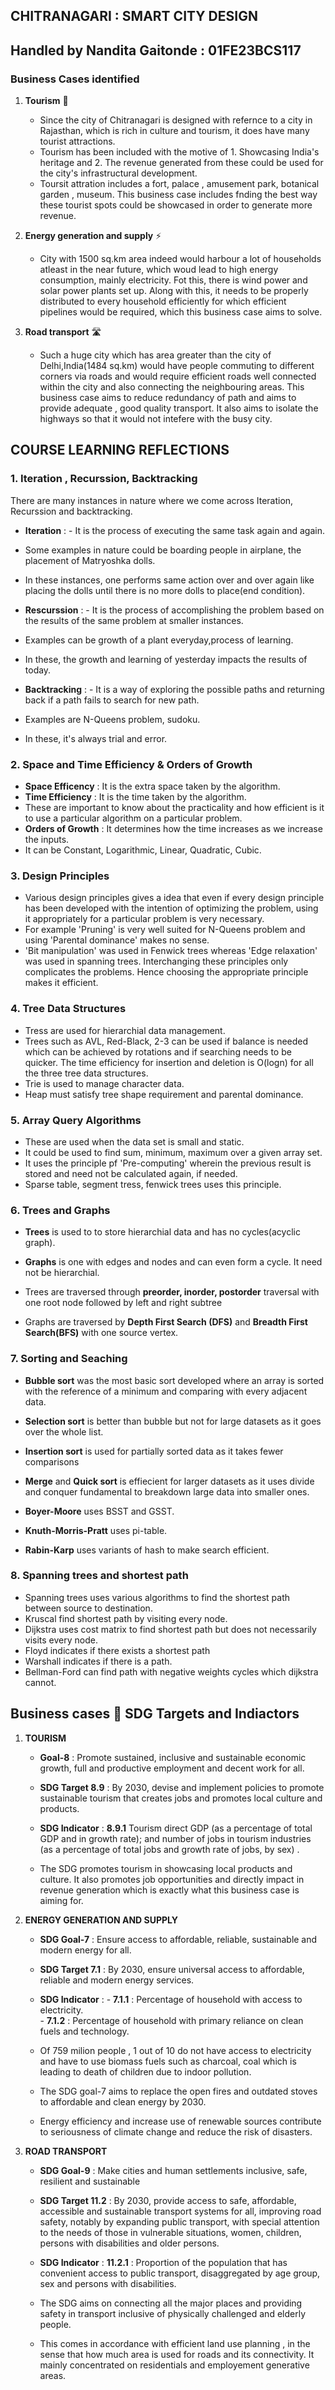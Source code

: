 ## CHITRANAGARI : SMART CITY DESIGN 

## Handled by Nandita Gaitonde : 01FE23BCS117

### Business Cases identified 
1. **Tourism** 🏰
   - Since the city of Chitranagari is designed with refernce to a city in Rajasthan, which is rich in culture and tourism, it does have many tourist attractions.
   - Tourism has been included with the motive of 1. Showcasing India's heritage and 2. The revenue generated from these could be used for the city's infrastructural development.
   - Toursit attration includes a fort, palace , amusement park, botanical garden , museum. This business case includes fnding the best way these tourist spots could be showcased in order to generate more revenue.
     
2. **Energy generation and supply** ⚡
   - City with 1500 sq.km area indeed would harbour a lot of households atleast in the near future, which woud lead to high energy consumption, mainly electricity. Fot this, there is wind power and solar power plants set up. Along with this, it needs to be properly distributed to every household efficiently for which efficient pipelines would be required, which this business case aims to solve.
   
3. **Road transport** 🛣
   - Such a huge city which has area greater than the city of Delhi,India(1484 sq.km) would have people commuting to different corners via roads and would require efficient roads well connected within the city and also connecting the neighbouring areas. This business case aims to reduce redundancy of path and aims to provide adequate , good quality transport. It also aims to isolate the highways so that it would not intefere with the busy city.

## COURSE LEARNING REFLECTIONS
### 1. Iteration , Recurssion, Backtracking
   There are many instances in nature where we come across Iteration, Recurssion and backtracking.
   - **Iteration** : - It is the process of executing the same task again and again.
   - Some examples in nature could be boarding people in airplane, the placement of Matryoshka dolls.
   - In these instances, one performs same action over and over again like placing the dolls until there is no more dolls to place(end condition).


   - **Rescurssion** : - It is the process of accomplishing the problem based on the results of the same problem at smaller instances.
   - Examples can be growth of a plant everyday,process of learning.
   - In these, the growth and learning of yesterday impacts the results of today.

  
   - **Backtracking** : - It is a way of exploring the possible paths and returning back if a path fails to search for new path.
   - Examples are N-Queens problem, sudoku.
   - In these, it's always trial and error.

### 2. Space and Time Efficiency & Orders of Growth
   - **Space Efficency** : It is the extra space taken by the algorithm.
   - **Time Efficiency** : It is the time taken by the algorithm.
   - These are important to know about the practicality and how efficient is it to use a particular algorithm on a particular problem.
   - **Orders of Growth** : It determines how the time increases as we increase the inputs.
   -  It can be Constant, Logarithmic, Linear, Quadratic, Cubic.


### 3. Design Principles
   - Various design principles gives a idea that even if every design principle has been developed with the intention of optimizing the problem, using it appropriately for a particular problem is very necessary.
   - For example 'Pruning' is very well suited for N-Queens problem and using 'Parental dominance' makes no sense.
   - 'Bit manipulation' was used in Fenwick trees whereas 'Edge relaxation' was used in spanning trees. Interchanging these principles only complicates the problems. Hence choosing the appropriate principle makes it efficient.


### 4. Tree Data Structures
   - Tress are used for hierarchial data management.
   - Trees such as AVL, Red-Black, 2-3 can be used if balance is needed which can be achieved by rotations and if searching needs to be quicker. The time efficiency for insertion and deletion is O(logn) for all the three tree data structures.
   - Trie is used to manage character data.
   - Heap must satisfy tree shape requirement and parental dominance.


### 5. Array Query Algorithms
   - These are used when the data set is small and static.
   - It could be used to find sum, minimum, maximum over a given array set.
   - It uses the principle pf 'Pre-computing' wherein the previous result is stored and need not be calculated again, if needed.
   - Sparse table, segment tress, fenwick trees uses this principle.


### 6. Trees and Graphs
   - **Trees** is used to to store hierarchial data and has no cycles(acyclic graph).
   - **Graphs** is one with edges and nodes and can even form a cycle. It need not be hierarchial.
     
   - Trees are traversed through **preorder, inorder, postorder** traversal with one root node followed by left and right subtree
   - Graphs are traversed by **Depth First Search (DFS)** and **Breadth First Search(BFS)** with one source vertex.


### 7. Sorting and Seaching
   - **Bubble sort** was the most basic sort developed where an array is sorted with the reference of a minimum and comparing with every adjacent data.
   - **Selection sort** is better than  bubble but not for large datasets as it goes over the whole list.
   - **Insertion sort** is used for partially sorted data as it takes fewer comparisons
   - **Merge** and **Quick sort** is effiecient for larger datasets as it uses divide and conquer fundamental to breakdown large data into smaller ones.

   - **Boyer-Moore** uses BSST and GSST.
   - **Knuth-Morris-Pratt** uses pi-table.
   - **Rabin-Karp** uses variants of hash to make search efficient.


### 8. Spanning trees and shortest path
   - Spanning trees uses various algorithms to find the shortest path between source to destination.
   - Kruscal find shortest path by visiting every node.
   - Dijkstra uses cost matrix to find shortest path but does not necessarily visits every node.
   - Floyd indicates if there exists a shortest path
   - Warshall indicates if there is a path.
   - Bellman-Ford can find path with negative weights cycles which dijkstra cannot.
 

## **Business cases 🤝 SDG Targets and Indiactors** 
1. **TOURISM**
   - **Goal-8** : Promote sustained, inclusive and sustainable economic growth, full and productive employment and decent work for all.
   - **SDG Target 8.9** :  By 2030, devise and implement policies to promote sustainable tourism that creates jobs and promotes local culture and products.
   - **SDG Indicator** : **8.9.1** Tourism direct GDP (as a percentage of total GDP and in growth rate); and number of jobs in tourism industries (as a percentage of total jobs and growth rate of jobs, by sex) .
  
   - The SDG promotes tourism in showcasing local products and culture. It also promotes job opportunities and directly impact in revenue generation which is exactly what this business case is aiming for. 
  
2. **ENERGY GENERATION AND SUPPLY**
   - **SDG Goal-7** : Ensure access to affordable, reliable, sustainable and modern energy for all.
   - **SDG Target 7.1** :  By 2030, ensure universal access to affordable, reliable and modern energy services.
   - **SDG Indicator** : - **7.1.1** :  Percentage of household with access to electricity.           
                         - **7.1.2** : Percentage of household with primary reliance on clean fuels and technology.

   - Of 759 milion  people , 1 out of 10 do not have access to electricity and have to use biomass fuels such as charcoal, coal which is leading to death of children due to indoor pollution.
   - The SDG goal-7 aims to replace the open fires and outdated stoves to affordable and clean energy by 2030.
   - Energy efficiency and increase use of renewable sources contribute to seriousness of climate change  and reduce the risk of disasters.
  
3. **ROAD TRANSPORT**
   - **SDG Goal-9** : Make cities and human settlements inclusive, safe, resilient and sustainable 
   - **SDG Target 11.2** : By 2030, provide access to safe, affordable, accessible and sustainable transport systems for all, improving road safety, notably by expanding public transport, with special attention to the needs of those in vulnerable situations, women, children, persons with disabilities and older persons.
   - **SDG Indicator** : **11.2.1** : Proportion of the population that has convenient access to public transport, disaggregated by age group, sex and persons with disabilities.
  
   - The SDG aims on connecting all the major places and providing safety in transport inclusive of physically challenged and elderly people.
   - This comes in accordance with efficient land use planning , in the sense that how much area is used for roads and its connectivity. It mainly concentrated on residentials and employement generative areas.
     

